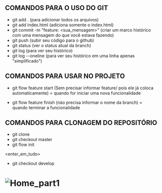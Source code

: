 ## COMANDOS PARA O USO DO GIT
 - git add . (para adicionar todos os arquivos)
 - git add index.html (adiciona somente o index.html)
 - git commit -m "feature: <sua_mensagem>" (criar um marco histórico com uma mensagem do que você estava fazendo)
 - git push (subir seu código para o github)
 - git status (ver o status atual da branch)
 - git log (para ver seu histórico)
 - git log --oneline (para ver seu histórico em uma linha apenas "simplificado")

## COMANDOS PARA USAR NO PROJETO

 - git flow feature start <nome-da-branch> (Sem precisar informar feature/ pois ele já coloca automaticamente) = quando for iniciar uma nova funcionalidade

 - git flow feature finish (nào precisa informar o nome da branch) = quando terminar a funcionalidade

## COMANDOS PARA CLONAGEM DO REPOSITÓRIO

 - git clone <link>
 - git checkout master
 - git flow init

<enter_em_tudo>

 - git checkout develop
 
 # ![Home_part1][]

[Home_part1]: https://github.com/Sprintters/pretty-style/blob/develop/WebContent/App/assets/prototype/img/1-Home_part1.png
